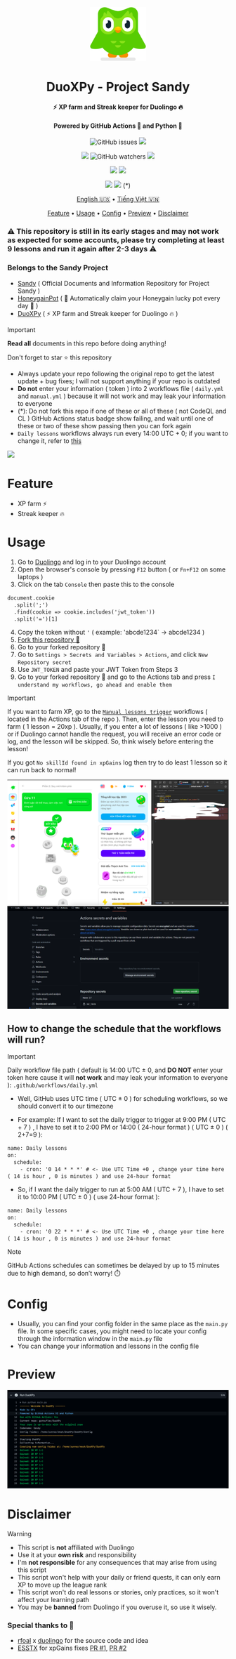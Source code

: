 <p align="center">
  <img src="https://github.com/gorouflex/Sandy/blob/main/Img/DuoXPy/duo.svg" width="128px"/>            
</p>
<h1 align="center">DuoXPy - Project Sandy</h1>
<h4 align="center">⚡️ XP farm and Streak keeper for Duolingo 🔥</h4>
<h4 align="center">Powered by GitHub Actions 🐙 and Python 🐍</h4>
<p align="center">
  <img alt="GitHub issues" src="https://img.shields.io/github/issues/gorouflex/DuoXPy?style=flat">
  <img src="https://img.shields.io/github/forks/gorouflex/DuoXPy?style=flat">
<p align="center">
  <img src="https://img.shields.io/github/stars/gorouflex/DuoXPy?style=flat">
  <img alt="GitHub watchers" src="https://img.shields.io/github/watchers/gorouflex/DuoXPy?style=flat">
  <img src="https://img.shields.io/github/contributors/gorouflex/DuoXPy?style=flat">
</p>
<p align="center">
  <a href="https://github.com/gorouflex/DuoXPy/actions/workflows/codeql.yml"><img src="https://github.com/gorouflex/DuoXPy/actions/workflows/codeql.yml/badge.svg"></a>
  <a href="https://github.com/gorouflex/DuoXPy/actions/workflows/cl.yml"><img src="https://github.com/gorouflex/DuoXPy/actions/workflows/cl.yml/badge.svg"></a>
</p>
<p align="center">
  <a href="https://github.com/gorouflex/DuoXPy/actions/workflows/daily.yml"><img src="https://github.com/gorouflex/DuoXPy/actions/workflows/daily.yml/badge.svg"></a>
  <a href="https://github.com/gorouflex/DuoXPy/actions/workflows/manual.yml"><img src="https://github.com/gorouflex/DuoXPy/actions/workflows/manual.yml/badge.svg"></a> (*)
</p>
<p align="center">
  <a href="https://github.com/gorouflex/DuoXPy/">English 🇺🇸</a>
  •
  <a href="README-vn.md">Tiếng Việt 🇻🇳</a>
<p align="center">
  <a href="#feature">Feature</a>
  •
  <a href="#usage">Usage</a>     
  •
  <a href="#config">Config</a>     
  •
  <a href="#preview">Preview</a>
  •
  <a href="#disclaimer">Disclaimer</a>
</p>

### ⚠️ This repository is still in its early stages and may not work as expected for some accounts, please try completing at least 9 lessons and run it again after 2-3 days ⚠️

### Belongs to the Sandy Project

- [Sandy](https://github.com/gorouflex/Sandy/) ( Official Documents and Information Repository for Project Sandy )
- [HoneygainPot](https://github.com/gorouflex/HoneygainPot/) ( 🐝 Automatically claim your Honeygain lucky pot every day 🍯 )
- [DuoXPy](https://github.com/gorouflex/DuoXPy/) ( ⚡️ XP farm and Streak keeper for Duolingo 🔥 )
  
> [!IMPORTANT]
> **Read all** documents in this repo before doing anything!
> 
> Don't forget to star ⭐ this repository
> - Always update your repo following the original repo to get the latest update + bug fixes; I will not support anything if your repo is outdated
> - **Do not** enter your information ( token ) into 2 workflows file ( `daily.yml` and `manual.yml` ) because it will not work and may leak your information to everyone
> - (*): Do not fork this repo if one of these or all of these ( not CodeQL and CL ) GitHub Actions status badge show failing, and wait until one of these or two of these show passing then you can fork again
> - `Daily lessons` workflows always run every 14:00 UTC + 0; if you want to change it, refer to [this](https://github.com/gorouflex/DuoXPy/blob/main/README.md#how-to-change-the-schedule-that-the-workflows-will-run)
> <img src="https://i.imgur.com/htGeFlY.jpg">
  
# Feature 

- XP farm ⚡️
- Streak keeper 🔥

# Usage 

  1. Go to [Duolingo](https://www.duolingo.com) and log in to your Duolingo account
  2. Open the browser's console by pressing `F12` button ( or `Fn+F12` on some laptops )
  3. Click on the tab `Console` then paste this to the console

```
document.cookie
  .split(';')
  .find(cookie => cookie.includes('jwt_token'))
  .split('=')[1]
```
  4. Copy the token without `'` ( example: 'abcde1234` -> abcde1234 )
  5. [Fork this repository 🍴](https://github.com/gorouflex/DuoXPy/fork)
  6. Go to your forked repository 🍴
  7. Go to `Settings > Secrets and Variables > Actions`, and click `New Repository secret`
  8. Use `JWT_TOKEN` and paste your JWT Token from Steps 3
  9. Go to your forked repository 🍴 and go to the Actions tab and press `I understand my workflows, go ahead and enable them`

> [!IMPORTANT]
> If you want to farm XP, go to the [`Manual lessons trigger`](https://github.com/gorouflex/DuoXPy/actions/workflows/manual.yml) workflows ( located in the Actions tab of the repo ). Then, enter the lesson you need to farm ( 1 lesson = 20xp ). Usually, if you enter a lot of lessons ( like >1000 ) or if Duolingo cannot handle the request, you will receive an error code or log, and the lesson will be skipped. So, think wisely before entering the lesson!
> 
> If you got `No skillId found in xpGains` log then try to do least 1 lesson so it can run back to normal!

<p align="left">
  <img src="https://github.com/gorouflex/Sandy/blob/main/Img/DuoXPy/get_token.png">
  <img src="https://github.com/gorouflex/Sandy/blob/main/Img/DuoXPy/GitSettings.png">
</p>

## How to change the schedule that the workflows will run?

> [!IMPORTANT]
Daily workflow file path ( default is 14:00 UTC ± 0, and **DO NOT** enter your token here cause it will **not work** and may leak your information to everyone ): `.github/workflows/daily.yml`

- Well, GitHub uses UTC time ( UTC ± 0 ) for scheduling workflows, so we should convert it to our timezone

- For example: If I want to set the daily trigger to trigger at 9:00 PM ( UTC + 7 ) , I have to set it to 2:00 PM or 14:00 ( 24-hour format ) ( UTC ± 0 ) ( 2+7=9 ):

```
name: Daily lessons
on:
  schedule:
    - cron: '0 14 * * *' # <- Use UTC Time +0 , change your time here ( 14 is hour , 0 is minutes ) and use 24-hour format
```
- So, if I want the daily trigger to run at 5:00 AM ( UTC + 7 ), I have to set it to 10:00 PM ( UTC ± 0 ) ( use 24-hour format ):

```
name: Daily lessons
on:
  schedule:
    - cron: '0 22 * * *' # <- Use UTC Time +0 , change your time here ( 14 is hour , 0 is minutes ) and use 24-hour format
```


> [!NOTE]
> GitHub Actions schedules can sometimes be delayed by up to 15 minutes due to high demand, so don’t worry! ⏱️

# Config

- Usually, you can find your config folder in the same place as the `main.py` file. In some specific cases, you might need to locate your config through the information window in the `main.py` file
- You can change your information and lessons in the config file

# Preview

<p align="left">
  <img src="https://github.com/gorouflex/Sandy/blob/main/Img/DuoXPy/preview.png">
</p>

# Disclaimer

> [!WARNING]
>
> - This script is **not** affiliated with Duolingo
> - Use it at your **own risk** and responsibility  
> - I'm **not responsible** for any consequences that may arise from using this script
> - This script won't help with your daily or friend quests, it can only earn XP to move up the league rank
> - This script won't do real lessons or stories, only practices, so it won't affect your learning path
> - You may be **banned** from Duolingo if you overuse it, so use it wisely.

### Special thanks to 💖
- [rfoal](https://github.com/rfoel/) x [duolingo](https://github.com/rfoel/duolingo) for the source code and idea
- [ESSTX](https://github.com/ESSTX) for xpGains fixes [PR #1](https://github.com/gorouflex/DuoXPy/pull/1), [PR #2](https://github.com/gorouflex/DuoXPy/pull/2)